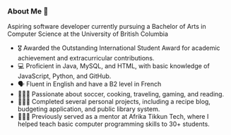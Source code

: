 ### About Me 🔭

<!--
**mnkd246/mnkd246** is a ✨ _special_ ✨ repository because its `README.md` (this file) appears on your GitHub profile.

Here are some ideas to get you started:

- 🔭 I’m currently working on ...
- 🌱 I’m currently learning ...
- 👯 I’m looking to collaborate on ...
- 🤔 I’m looking for help with ...
- 💬 Ask me about ...
- 📫 How to reach me: ...
- 😄 Pronouns: ...
- ⚡ Fun fact: ...
-->

Aspiring software developer currently pursuing a Bachelor of Arts in Computer Science at the University of British Columbia
- 🎖️ Awarded the Outstanding International Student Award for academic achievement and extracurricular contributions. 
- 💻 Proficient in Java, MySQL, and HTML, with basic knowledge of JavaScript, Python, and GitHub. 
- 🗣️ Fluent in English and have a B2 level in French
- 👨🏾‍🍳 Passionate about soccer, cooking, traveling, gaming, and reading. 
- 👨🏾‍💻 Completed several personal projects, including a recipe blog, budgeting application, and public library system. 
- 👨🏾‍🏫 Previously served as a mentor at Afrika Tikkun Tech, where I helped teach basic computer programming skills to 30+ students.
